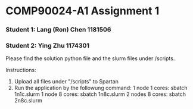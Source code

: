 # COMP90024-A1 Assignment 1
### Student 1: Lang (Ron) Chen 1181506
### Student 2: Ying Zhu 1174301

Please find the solution python file and the slurm files under /scripts. 

Instructions:
1. Upload all files under "/scripts" to Spartan
2. Run the application by the followung command:
    1 node 1 cores: sbatch 1n1c.slurm
    1 node 8 cores: sbatch 1n8c.slurm
    2 nodes 8 cores: sbatch 2n8c.slurm
